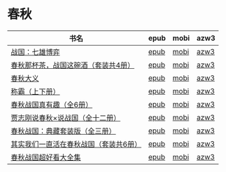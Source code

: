 # 春秋

| 书名 | epub | mobi | azw3 |
| --- | --- | --- | --- |
| [战国：七雄博弈](http://ct.dalanmei.com/f/31084289-570256794-9f44ad) | [epub](http://ct.dalanmei.com/f/31084289-570256794-9f44ad) | [mobi](http://ct.dalanmei.com/f/31084289-570107638-806e71) | [azw3](http://ct.dalanmei.com/f/31084289-571415277-bb93fb) |
| [春秋那杯茶，战国这碗酒（套装共4册）](http://ct.dalanmei.com/f/31084289-572121680-48e66b) | [epub](http://ct.dalanmei.com/f/31084289-572121680-48e66b) | [mobi](http://ct.dalanmei.com/f/31084289-571637970-db7374) | [azw3](http://ct.dalanmei.com/f/31084289-572183171-8ac2d8) |
| [春秋大义](http://ct.dalanmei.com/f/31084289-572131660-331d60) | [epub](http://ct.dalanmei.com/f/31084289-572131660-331d60) | [mobi](http://ct.dalanmei.com/f/31084289-571622451-8ff755) | [azw3](http://ct.dalanmei.com/f/31084289-572192334-e92a6a) |
| [称霸（上下册）](http://ct.dalanmei.com/f/31084289-571807014-40235c) | [epub](http://ct.dalanmei.com/f/31084289-571807014-40235c) | [mobi](http://ct.dalanmei.com/f/31084289-571538920-5c1449) | [azw3](http://ct.dalanmei.com/f/31084289-572195984-35de39) |
| [春秋战国真有趣（全6册）](http://ct.dalanmei.com/f/31084289-571816307-6919dc) | [epub](http://ct.dalanmei.com/f/31084289-571816307-6919dc) | [mobi](http://ct.dalanmei.com/f/31084289-571547719-86c5d0) | [azw3](http://ct.dalanmei.com/f/31084289-572198370-f381c4) |
| [贾志刚说春秋×说战国（全十二册）](http://ct.dalanmei.com/f/31084289-571781888-bfa2f3) | [epub](http://ct.dalanmei.com/f/31084289-571781888-bfa2f3) | [mobi](http://ct.dalanmei.com/f/31084289-571423017-fa8fcc) | [azw3](http://ct.dalanmei.com/f/31084289-571883039-9b5ad0) |
| [春秋战国：典藏套装版（全三册）](http://ct.dalanmei.com/f/31084289-571785121-9d77a3) | [epub](http://ct.dalanmei.com/f/31084289-571785121-9d77a3) | [mobi](http://ct.dalanmei.com/f/31084289-571451505-db7e5b) | [azw3](http://ct.dalanmei.com/f/31084289-571885375-1da6b2) |
| [其实我们一直活在春秋战国（套装共6册）](http://ct.dalanmei.com/f/31084289-571787785-4343cf) | [epub](http://ct.dalanmei.com/f/31084289-571787785-4343cf) | [mobi](http://ct.dalanmei.com/f/31084289-571455233-f6c0f2) | [azw3](http://ct.dalanmei.com/f/31084289-571888685-f9490c) |
| [春秋战国超好看大全集](http://ct.dalanmei.com/f/31084289-571789835-4feec2) | [epub](http://ct.dalanmei.com/f/31084289-571789835-4feec2) | [mobi](http://ct.dalanmei.com/f/31084289-571457003-330f98) | [azw3](http://ct.dalanmei.com/f/31084289-571895114-8fa649) |

